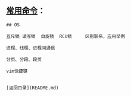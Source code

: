 ## [常用命令](./../Linux/command.md)：

```
## OS

互斥锁 读写锁  自旋锁  RCU锁     区别联系，应用举例  

进程、线程、进程间通信

分页、分段、段页

vim快捷键


[返回目录](README.md)